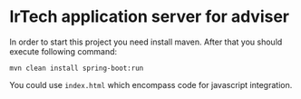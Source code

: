 # IrTech application server for adviser

In order to start this project you need install maven. After that you should execute following command:

`mvn clean install spring-boot:run`


You could use `index.html` which encompass code for javascript integration.
